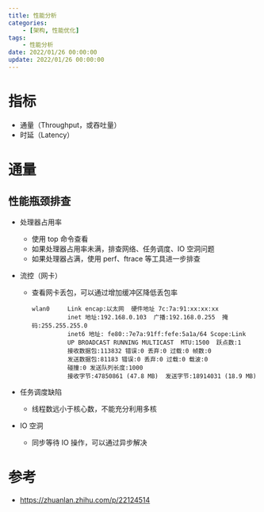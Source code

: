 ```yaml
---
title: 性能分析
categories: 
    - [架构, 性能优化]
tags:
    - 性能分析
date: 2022/01/26 00:00:00
update: 2022/01/26 00:00:00
---
```


# 指标

- 通量（Throughput，或吞吐量）
- 时延（Latency）

# 通量

## 性能瓶颈排查

- 处理器占用率
  - 使用 top 命令查看
  - 如果处理器占用率未满，排查网络、任务调度、IO 空洞问题
  - 如果处理器占满，使用 perf、ftrace 等工具进一步排查

- 流控（网卡）

  - 查看网卡丢包，可以通过增加缓冲区降低丢包率

    ```shell
    wlan0     Link encap:以太网  硬件地址 7c:7a:91:xx:xx:xx  
              inet 地址:192.168.0.103  广播:192.168.0.255  掩码:255.255.255.0
              inet6 地址: fe80::7e7a:91ff:fefe:5a1a/64 Scope:Link
              UP BROADCAST RUNNING MULTICAST  MTU:1500  跃点数:1
              接收数据包:113832 错误:0 丢弃:0 过载:0 帧数:0
              发送数据包:81183 错误:0 丢弃:0 过载:0 载波:0
              碰撞:0 发送队列长度:1000 
              接收字节:47850861 (47.8 MB)  发送字节:18914031 (18.9 MB)
    ```

- 任务调度缺陷
  - 线程数远小于核心数，不能充分利用多核
- IO 空洞
  - 同步等待 IO 操作，可以通过异步解决

# 参考

- https://zhuanlan.zhihu.com/p/22124514